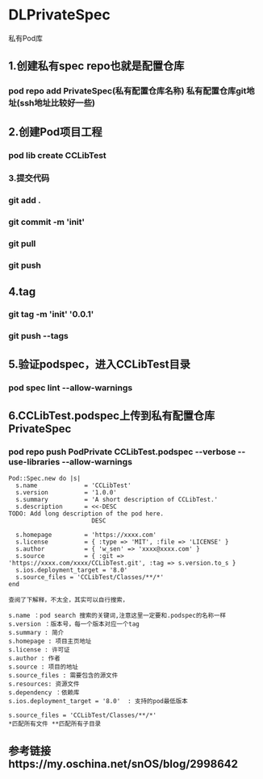 # DLPrivateSpec
私有Pod库
## 1.创建私有spec repo也就是配置仓库
### pod repo add PrivateSpec(私有配置仓库名称) 私有配置仓库git地址(ssh地址比较好一些)

## 2.创建Pod项目工程
### pod lib create CCLibTest

### 3.提交代码
### git add .
### git commit -m 'init'
### git pull 
### git push

## 4.tag
### git tag -m 'init' '0.0.1'
### git push --tags

## 5.验证podspec，进入CCLibTest目录
### pod spec lint --allow-warnings

## 6.CCLibTest.podspec上传到私有配置仓库PrivateSpec
### pod repo push PodPrivate CCLibTest.podspec --verbose --use-libraries --allow-warnings
  
  

    Pod::Spec.new do |s|
      s.name             = 'CCLibTest'
      s.version          = '1.0.0'
      s.summary          = 'A short description of CCLibTest.'
      s.description      = <<-DESC
    TODO: Add long description of the pod here.
                           DESC

      s.homepage         = 'https://xxxx.com'
      s.license          = { :type => 'MIT', :file => 'LICENSE' }
      s.author           = { 'w_sen' => 'xxxx@xxxx.com' }
      s.source           = { :git => 'https://xxxx.com/xxxx/CCLibTest.git', :tag => s.version.to_s }
      s.ios.deployment_target = '8.0'
      s.source_files = 'CCLibTest/Classes/**/*'
    end

    查阅了下解释，不太全，其实可以自行搜索，

    s.name ：pod search 搜索的关键词,注意这里一定要和.podspec的名称一样
    s.version ：版本号，每一个版本对应一个tag
    s.summary : 简介
    s.homepage : 项目主页地址
    s.license : 许可证
    s.author : 作者
    s.source : 项目的地址
    s.source_files : 需要包含的源文件
    s.resources: 资源文件
    s.dependency ：依赖库
    s.ios.deployment_target = '8.0'  : 支持的pod最低版本

    s.source_files = 'CCLibTest/Classes/**/*'
    *匹配所有文件 **匹配所有子目录
  
  

## 参考链接https://my.oschina.net/snOS/blog/2998642
